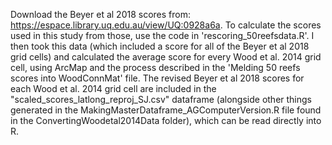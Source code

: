 Download the Beyer et al 2018 scores from: https://espace.library.uq.edu.au/view/UQ:0928a6a.
To calculate the scores used in this study from those, use the code in 'rescoring_50reefsdata.R'.
I then took this data (which included a score for all of the Beyer et al 2018 grid cells) and calculated the average score for every Wood et al. 2014 grid cell, using ArcMap and the process described in the 'Melding 50 reefs scores into WoodConnMat' file. 
The revised Beyer et al 2018 scores for each Wood et al. 2014 grid cell are included in the "scaled_scores_latlong_reproj_SJ.csv" dataframe (alongside other things generated in the MakingMasterDataframe_AGComputerVersion.R file found in the ConvertingWoodetal2014Data folder), which can be read directly into R.

